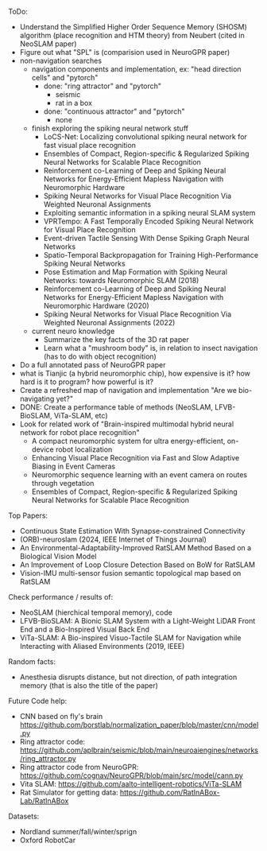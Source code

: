 ToDo:
- Understand the Simplified Higher Order Sequence Memory (SHOSM) algorithm (place recognition and HTM theory) from Neubert (cited in NeoSLAM paper)
- Figure out what "SPL" is (comparision used in NeuroGPR paper)
- non-navigation searches
    - navigation components and implementation, ex: "head direction cells" and "pytorch"
        - done: "ring attractor" and "pytorch"
            - seismic
            - rat in a box
        - done: "continuous attractor" and "pytorch"
            - none
    - finish exploring the spiking neural network stuff
        - LoCS-Net: Localizing convolutional spiking neural network for fast visual place recognition
        - Ensembles of Compact, Region-specific & Regularized Spiking Neural Networks for Scalable Place Recognition
        - Reinforcement co-Learning of Deep and Spiking Neural Networks for Energy-Efficient Mapless Navigation with Neuromorphic Hardware
        - Spiking Neural Networks for Visual Place Recognition Via Weighted Neuronal Assignments
        - Exploiting semantic information in a spiking neural SLAM system
        - VPRTempo: A Fast Temporally Encoded Spiking Neural Network for Visual Place Recognition
        - Event-driven Tactile Sensing With Dense Spiking Graph Neural Networks
        - Spatio-Temporal Backpropagation for Training High-Performance Spiking Neural Networks
        - Pose Estimation and Map Formation with Spiking Neural Networks: towards Neuromorphic SLAM (2018) 
        - Reinforcement co-Learning of Deep and Spiking Neural Networks for Energy-Efficient Mapless Navigation with Neuromorphic Hardware (2020)
        - Spiking Neural Networks for Visual Place Recognition Via Weighted Neuronal Assignments (2022)
    - current neuro knowledge
        - Summarize the key facts of the 3D rat paper
        - Learn what a "mushroom body" is, in relation to insect navigation (has to do with object recognition)
- Do a full annotated pass of NeuroGPR paper
- what is Tianjic (a hybrid neuromorphic chip), how expensive is it? how hard is it to program? how powerful is it?
- Create a refreshed map of navigation and implementation "Are we bio-navigating yet?"
- DONE: Create a performance table of methods (NeoSLAM, LFVB-BioSLAM, ViTa-SLAM, etc)
- Look for related work of "Brain-inspired multimodal hybrid neural network for robot place recognition"
    - A compact neuromorphic system for ultra energy-efficient, on-device robot localization
    - Enhancing Visual Place Recognition via Fast and Slow Adaptive Biasing in Event Cameras
    - Neuromorphic sequence learning with an event camera on routes through vegetation
    - Ensembles of Compact, Region-specific & Regularized Spiking Neural Networks for Scalable Place Recognition

Top Papers:
- Continuous State Estimation With Synapse-constrained Connectivity
- (ORB)-neuroslam (2024, IEEE Internet of Things Journal)
- An Environmental-Adaptability-Improved RatSLAM Method Based on a Biological Vision Model
- An Improvement of Loop Closure Detection Based on BoW for RatSLAM
- Vision-IMU multi-sensor fusion semantic topological map based on RatSLAM

Check performance / results of:
- NeoSLAM (hierchical temporal memory), code
- LFVB-BioSLAM: A Bionic SLAM System with a Light-Weight LiDAR Front End and a Bio-Inspired Visual Back End
- ViTa-SLAM: A Bio-inspired Visuo-Tactile SLAM for Navigation while Interacting with Aliased Environments (2019, IEEE)


Random facts:
- Anesthesia disrupts distance, but not direction, of path integration memory (that is also the title of the paper)

Future Code help:
- CNN based on fly's brain https://github.com/borstlab/normalization_paper/blob/master/cnn/model.py
- Ring attractor code: https://github.com/aplbrain/seismic/blob/main/neuroaiengines/networks/ring_attractor.py 
- Ring attractor code from NeuroGPR: https://github.com/cognav/NeuroGPR/blob/main/src/model/cann.py
- Vita SLAM: https://github.com/aalto-intelligent-robotics/ViTa-SLAM
- Rat Simulator for getting data: https://github.com/RatInABox-Lab/RatInABox

Datasets:
- Nordland summer/fall/winter/sprign
- Oxford RobotCar